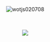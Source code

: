 <div align=center>
<p>&nbsp;<img align="center" src="https://github-readme-stats.vercel.app/api?username=wotjs020708&show_icons=true&theme=dark&locale=en" alt="wotjs020708" /></p>
<br>
<p>&nbsp;<img align="center" src="https://github-readme-stats.vercel.app/api/top-langs/?username=wotjs020708&ayout=&layout=compact" /></p>
</div>
